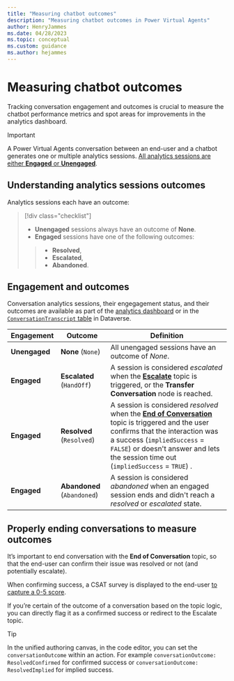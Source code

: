 ```yaml
---
title: "Measuring chatbot outcomes"
description: "Measuring chatbot outcomes in Power Virtual Agents"
author: HenryJammes
ms.date: 04/28/2023
ms.topic: conceptual
ms.custom: guidance
ms.author: hejammes
---
```


# Measuring chatbot outcomes

Tracking conversation engagement and outcomes is crucial to measure the chatbot performance metrics and spot areas for improvements in the analytics dashboard.

> [!IMPORTANT]
> A Power Virtual Agents conversation between an end-user and a chatbot generates one or multiple analytics sessions. [All analytics sessions are either **Engaged** or **Unengaged**](/power-virtual-agents/guidance/measuring-engagement).

## Understanding analytics sessions outcomes

Analytics sessions each have an outcome:
> [!div class="checklist"]
> * **Unengaged** sessions always have an outcome of **None**.
> * **Engaged** sessions have one of the following outcomes:
>> * **Resolved**, 
>> * **Escalated**,
>> * **Abandoned**.

## Engagement and outcomes

Conversation analytics sessions, their engegagement status, and their outcomes are available as part of the [analytics dashboard](/power-virtual-agents/preview/analytics-summary) or in the [`ConversationTranscript` table](/power-virtual-agents/analytics-sessions-transcripts) in Dataverse.

|Engagement | Outcome | Definition |
|----------|-----------|------------|
| **Unengaged** | **None** (`None`) | All unengaged sessions have an outcome of *None*. |
| **Engaged** | **Escalated** (`HandOff`) | A session is considered *escalated* when the **[Escalate](/power-virtual-agents/preview/authoring-system-topics#escalate)** topic is triggered, or the **Transfer Conversation** node is reached. |
| **Engaged** | **Resolved** (`Resolved`) | A session is considered *resolved* when the **[End of Conversation](/power-virtual-agents/preview/authoring-system-topics#end-of-conversation)** topic is triggered and the user confirms that the interaction was a success (`impliedSuccess` = `FALSE`) or doesn't answer and lets the session time out (`impliedSuccess` = `TRUE`) . |
| **Engaged** | **Abandoned** (`Abandoned`) | A session is considered *abandoned* when an engaged session ends and didn't reach a *resolved* or *escalated* state. |

## Properly ending conversations to measure outcomes

It’s important to end conversation with the **End of Conversation** topic, so that the end-user can confirm their issue was resolved or not (and potentially escalate).

When confirming success, a CSAT survey is displayed to the end-user [to capture a 0-5 score](/power-virtual-agents/preview/analytics-csat).

If you’re certain of the outcome of a conversation based on the topic logic, you can directly flag it as a confirmed success or redirect to the Escalate topic.

> [!TIP]
> In the unified authoring canvas, in the code editor, you can set the `conversationOutcome` within an action. For example `conversationOutcome: ResolvedConfirmed` for confirmed success or `conversationOutcome: ResolvedImplied` for implied success.
